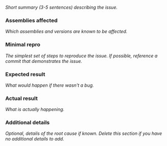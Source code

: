 *Short summary (3-5 sentences) describing the issue.*  

### Assemblies affected
*Which assemblies and versions are known to be affected.*  

### Minimal repro
*The simplest set of steps to reproduce the issue. If possible, reference a commit that demonstrates the issue.*  

### Expected result
*What would happen if there wasn't a bug.*  

### Actual result
*What is actually happening.*  

### Additional details
*Optional, details of the root cause if known. Delete this section if you have no additional details to add.*
